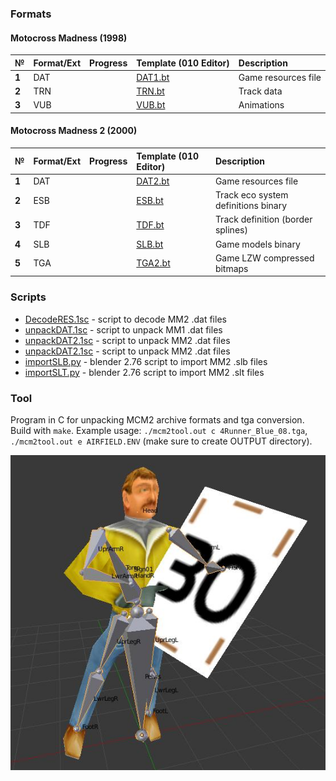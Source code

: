 
### Formats
#### Motocross Madness (1998)

| № | Format/Ext | Progress   | Template (010 Editor) |  Description   |
| :-- | :------- | :-- | :-- | :-- | 
|  **1**  | DAT  |    | [DAT1.bt](./templates/DAT1.bt) | Game resources file  |
|  **2**  | TRN  |    | [TRN.bt](./templates/TRN.bt) | Track data  |
|  **3**  | VUB   |    | [VUB.bt](./templates/VUB.bt) | Animations |

#### Motocross Madness 2 (2000)
| № | Format/Ext | Progress   | Template (010 Editor) |  Description   |
| :-- | :------- | :-- | :-- | :-- | 
|  **1**  |  DAT  |    | [DAT2.bt](./templates/DAT2.bt) | Game resources file  |
|  **2**  |  ESB  |    | [ESB.bt](./templates/ESB.bt) | Track eco system definitions binary  |
|  **3**  |  TDF  |    | [TDF.bt](./templates/TDF.bt) | Track definition (border splines)  |
|  **4**  |  SLB  |    | [SLB.bt](./templates/SLB.bt) | Game models binary  |
|  **5**  |  TGA  |    | [TGA2.bt](./templates/TGA2.bt) | Game LZW compressed bitmaps  |
### Scripts
* [DecodeRES.1sc](./scripts/DecodeRES.1sc) - script to decode MM2 .dat files
* [unpackDAT.1sc](./scripts/unpackDAT.1sc) - script to unpack MM1 .dat files
* [unpackDAT2.1sc](./scripts/unpackDAT2.1sc) - script to unpack MM2 .dat files
* [unpackDAT2.1sc](./scripts/unpackDAT2.1sc) - script to unpack MM2 .dat files
* [importSLB.py](./scripts/importSLB.py) - blender 2.76 script to import MM2 .slb files
* [importSLT.py](./scripts/importSLT.py) - blender 2.76 script to import MM2 .slt files

### Tool
Program in C for unpacking MCM2 archive formats and tga conversion. Build with `make`. Example usage: `./mcm2tool.out c 4Runner_Blue_08.tga`, `./mcm2tool.out e AIRFIELD.ENV` (make sure to create OUTPUT directory).

![preview](preview.jpeg)
